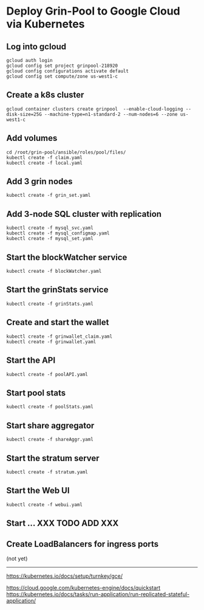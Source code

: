 



# Deploy Grin-Pool to Google Cloud via Kubernetes

## Log into gcloud 
```
gcloud auth login
gcloud config set project grinpool-218920 
gcloud config configurations activate default
gcloud config set compute/zone us-west1-c
```

## Create a k8s cluster
```
gcloud container clusters create grinpool  --enable-cloud-logging --disk-size=25G --machine-type=n1-standard-2 --num-nodes=6 --zone us-west1-c  
```


## Add volumes
```
cd /root/grin-pool/ansible/roles/pool/files/
kubectl create -f claim.yaml 
kubectl create -f local.yaml 
```


## Add 3 grin nodes
```
kubectl create -f grin_set.yaml 
```

## Add 3-node SQL cluster with replication
```
kubectl create -f mysql_svc.yaml
kubectl create -f mysql_configmap.yaml
kubectl create -f mysql_set.yaml
```

## Start the blockWatcher service
```
kubectl create -f blockWatcher.yaml
```

## Start the grinStats service
```
kubectl create -f grinStats.yaml
```

## Create and start the wallet 
```
kubectl create -f grinwallet_claim.yaml 
kubectl create -f grinwallet.yaml 
```

## Start the API
```
kubectl create -f poolAPI.yaml
```

## Start pool stats
```
kubectl create -f poolStats.yaml
```

## Start share aggregator
```
kubectl create -f shareAggr.yaml 
```

## Start the stratum server
```
kubectl create -f stratum.yaml 
```

## Start the Web UI
```
kubectl create -f webui.yaml 
```

## Start ... XXX TODO ADD XXX

## Create LoadBalancers for ingress ports
(not yet)


----------
https://kubernetes.io/docs/setup/turnkey/gce/

https://cloud.google.com/kubernetes-engine/docs/quickstart
https://kubernetes.io/docs/tasks/run-application/run-replicated-stateful-application/
